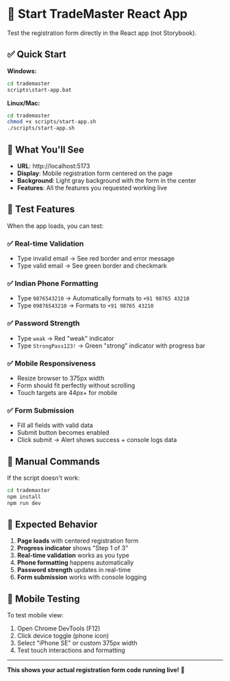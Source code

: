 # 🚀 Start TradeMaster React App

Test the registration form directly in the React app (not Storybook).

## ✅ **Quick Start**

**Windows:**
```cmd
cd trademaster
scripts\start-app.bat
```

**Linux/Mac:**
```bash
cd trademaster
chmod +x scripts/start-app.sh
./scripts/start-app.sh
```

## 📱 **What You'll See**

- **URL**: http://localhost:5173
- **Display**: Mobile registration form centered on the page
- **Background**: Light gray background with the form in the center
- **Features**: All the features you requested working live

## 🎯 **Test Features**

When the app loads, you can test:

### ✅ **Real-time Validation**
- Type invalid email → See red border and error message
- Type valid email → See green border and checkmark

### ✅ **Indian Phone Formatting**
- Type `9876543210` → Automatically formats to `+91 98765 43210`
- Type `09876543210` → Formats to `+91 98765 43210`

### ✅ **Password Strength**
- Type `weak` → Red "weak" indicator
- Type `StrongPass123!` → Green "strong" indicator with progress bar

### ✅ **Mobile Responsiveness**
- Resize browser to 375px width
- Form should fit perfectly without scrolling
- Touch targets are 44px+ for mobile

### ✅ **Form Submission**
- Fill all fields with valid data
- Submit button becomes enabled
- Click submit → Alert shows success + console logs data

## 🔧 **Manual Commands**

If the script doesn't work:

```cmd
cd trademaster
npm install
npm run dev
```

## 🎨 **Expected Behavior**

1. **Page loads** with centered registration form
2. **Progress indicator** shows "Step 1 of 3"
3. **Real-time validation** works as you type
4. **Phone formatting** happens automatically
5. **Password strength** updates in real-time
6. **Form submission** works with console logging

## 📱 **Mobile Testing**

To test mobile view:
1. Open Chrome DevTools (F12)
2. Click device toggle (phone icon)
3. Select "iPhone SE" or custom 375px width
4. Test touch interactions and formatting

---

**This shows your actual registration form code running live!** 🎉